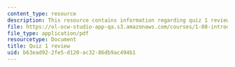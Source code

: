 ```yaml
---
content_type: resource
description: This resource contains information regarding quiz 1 review.
file: https://ol-ocw-studio-app-qa.s3.amazonaws.com/courses/1-00-introduction-to-computers-and-engineering-problem-solving-spring-2012/b63ead922fe5d120ac3286db9ac494b1_MIT1_00S12_Quiz_1_Review.pdf
file_type: application/pdf
resourcetype: Document
title: Quiz 1 review
uid: b63ead92-2fe5-d120-ac32-86db9ac494b1
---
```

